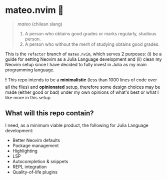 # mateo.nvim 🧠

> _mateo_ (chilean slang)
> 1. A person who obtains good grades or marks regularly, studious person.
> 2. A person who without the merit of studying obtains good grades.

This is the `refactor` branch of `mateo.nvim`, which serves 2 purposes: (i) be a guide for
setting Neovim as a Julia Language development and (ii) clean my Neovim setup since I have
decided to fully invest in Julia as my main programming language.

:exclamation: This repo intends to be a **minimalistic** (less than 1000 lines of code over all the
files) and **opinionated** setup, therefore some design choices may be made (either good or bad)
under my own opinions of what's best or what I like more in this setup.

## What will this repo contain?

I need, as a minimum viable product, the following for Julia Language development:

- Better Neovim defaults
- Package management
- Highlighting
- LSP
- Autocompletion & snippets
- REPL integration
- Quality-of-life plugins
